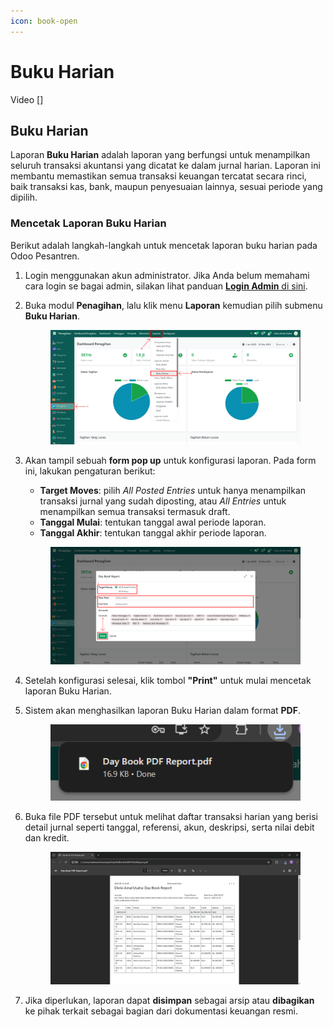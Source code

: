 ```yaml
---
icon: book-open
---
```


# Buku Harian

Video \[]

## Buku Harian

Laporan **Buku Harian** adalah laporan yang berfungsi untuk menampilkan seluruh transaksi akuntansi yang dicatat ke dalam jurnal harian. Laporan ini membantu memastikan semua transaksi keuangan tercatat secara rinci, baik transaksi kas, bank, maupun penyesuaian lainnya, sesuai periode yang dipilih.

### Mencetak Laporan Buku Harian

Berikut adalah langkah-langkah untuk mencetak laporan buku harian pada Odoo Pesantren.

1. Login menggunakan akun administrator. Jika Anda belum memahami cara login se bagai admin, silakan lihat panduan [**Login Admin** di sini](../../../panduan-login/login-admin.md).
2.  Buka modul **Penagihan**, lalu klik menu **Laporan** kemudian pilih submenu **Buku Harian**.

    <figure><img src="../../../.gitbook/assets/images-771.png" alt=""><figcaption></figcaption></figure>


3.  Akan tampil sebuah **form pop up** untuk konfigurasi laporan. Pada form ini, lakukan pengaturan berikut:

    * **Target Moves**: pilih _All Posted Entries_ untuk hanya menampilkan transaksi jurnal yang sudah diposting, atau _All Entries_ untuk menampilkan semua transaksi termasuk draft.
    * **Tanggal Mulai**: tentukan tanggal awal periode laporan.
    * **Tanggal Akhir**: tentukan tanggal akhir periode laporan.

    <figure><img src="../../../.gitbook/assets/images-772 (1).png" alt=""><figcaption></figcaption></figure>


4. Setelah konfigurasi selesai, klik tombol **"Print"** untuk mulai mencetak laporan Buku Harian.
5.  Sistem akan menghasilkan laporan Buku Harian dalam format **PDF**.

    <figure><img src="../../../.gitbook/assets/images-773 (1).png" alt=""><figcaption></figcaption></figure>


6.  Buka file PDF tersebut untuk melihat daftar transaksi harian yang berisi detail jurnal seperti tanggal, referensi, akun, deskripsi, serta nilai debit dan kredit.

    <figure><img src="../../../.gitbook/assets/images-774 (1).png" alt=""><figcaption></figcaption></figure>


7. Jika diperlukan, laporan dapat **disimpan** sebagai arsip atau **dibagikan** ke pihak terkait sebagai bagian dari dokumentasi keuangan resmi.
